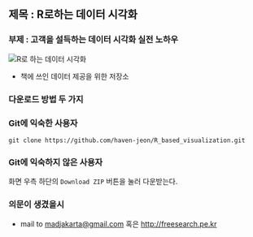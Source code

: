 ## 제목 : R로하는 데이터 시각화 
### 부제 :  고객을 설득하는 데이터 시각화 실전 노하우

![R로 하는 데이터 시각화](http://image.hanb.co.kr/ebookcover/m_9788968486494.gif)

* 책에 쓰인 데이터  제공을 위한 저장소 


### 다운로드 방법 두 가지 

### Git에 익숙한 사용자 

```
git clone https://github.com/haven-jeon/R_based_visualization.git
```


### Git에 익숙하지 않은 사용자 

화면 우측 하단의 `Download ZIP` 버튼을 눌러 다운받는다. 


### 의문이 생겼을시 

* mail to <madjakarta@gmail.com> 혹은 <http://freesearch.pe.kr>







